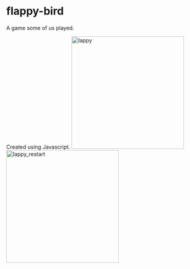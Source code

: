 # flappy-bird
A game some of us played.

Created using Javascript.
<img width="298" alt="lappy" src="https://github.com/bhanusingh008/flappy-bird/assets/122738012/98415878-7032-4597-83df-ff1cd79cdf83">
<img width="298" alt="lappy_restart" src="https://github.com/bhanusingh008/flappy-bird/assets/122738012/cb2f1236-a5fb-42bc-aad3-38d8fe15e075">
